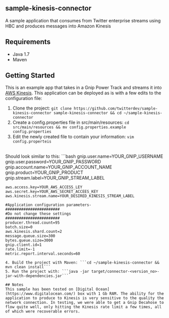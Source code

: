 ## sample-kinesis-connector

A sample application that consumes from Twitter enterprise streams using HBC and produces messages into Amazon Kinesis

## Requirements
* Java 1.7
* Maven

## Getting Started
This is an example app that takes in a Gnip Power Track and streams it into [AWS Kinesis](http://aws.amazon.com/kinesis/). This application can be deployed as is with a few edits to the configuration file:

  1. Clone the project: ```git clone https://github.com/twitterdev/sample-kinesis-connector sample-kinesis-connector && cd ~/sample-kinesis-connector```
  2. Create a config.properties file in src/main/resources: ```cd src/main/resources && mv config.properties.example config.properties```
  3. Edit the newly created file to contain your information: ```vim config.properteis```
  </br>
  Should look similar to this:
  ```bash
    gnip.user.name=YOUR_GNIP_USERNAME
    gnip.user.password=YOUR_GNIP_PASSWORD
    gnip.account.name=YOUR_GNIP_ACCOUNT_NAME
    gnip.product=YOUR_GNIP_PRODUCT
    gnip.stream.label=YOUR_GNIP_STREAM_LABEL

    aws.access.key=YOUR_AWS_ACCESS_LEY
    aws.secret.key=YOUR_AWS_SECRET_ACCEES_KEY
    aws.kinesis.stream.name=YOUR_DESIRED_KINESIS_STREAM_LABEL

    #Application configuration parameters-
    ########################
    #Do not change these settings
    ########################
    producer.thread.count=95
    batch.size=0
    aws.kinesis.shard.count=2
    message.queue.size=300
    bytes.queue.size=3000
    gnip.client.id=1
    rate.limit=-1
    metric.report.interval.seconds=60
  ```
  4. Build the project with Maven: ```cd ~/sample-kinesis-connector && mvn clean install```
  5. Run the project with: ```java -jar target/connector-<version_no>-jar-with-dependencies.jar```

## Notes
This sample has been tested on [Digital Ocean](https://www.digitalocean.com/) box with 1 Gb RAM. The ability for the application to produce to Kinesis is very sensitive to the quality the network connection. In testing, we were able to get a Gnip Decahose to flow quite well, only hitting the Kinesis rate limit a few times, all of which were recoverable errors.
